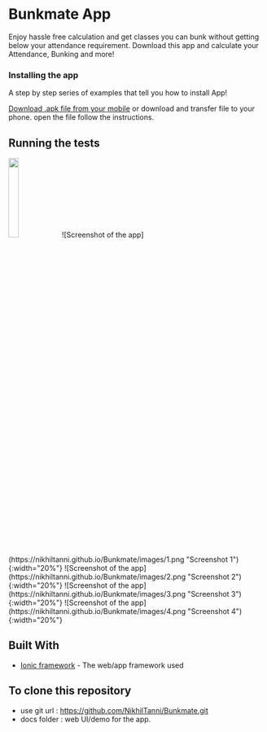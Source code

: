 # Bunkmate App

Enjoy hassle free calculation and get classes you can bunk without getting below your attendance requirement. Download this app and calculate your Attendance, Bunking and more!


### Installing the app

A step by step series of examples that tell you how to install App!

[Download .apk file from your mobile](https://nikhiltanni.github.io/Bunkmate/app.apk)
or download and transfer file to your phone.
open the file
follow the instructions.




## Running the tests

<img src="https://nikhiltanni.github.io/Bunkmate/images/1.png" width="20%" />
![Screenshot of the app](https://nikhiltanni.github.io/Bunkmate/images/1.png "Screenshot 1"){:width="20%"}
![Screenshot of the app](https://nikhiltanni.github.io/Bunkmate/images/2.png "Screenshot 2"){:width="20%"}
![Screenshot of the app](https://nikhiltanni.github.io/Bunkmate/images/3.png "Screenshot 3"){:width="20%"}
![Screenshot of the app](https://nikhiltanni.github.io/Bunkmate/images/4.png "Screenshot 4"){:width="20%"}



## Built With

* [Ionic framework](https://ionicframework.com/) - The web/app framework used

## To clone this repository

* use git url : https://github.com/NikhilTanni/Bunkmate.git
* docs folder : web UI/demo for the app.
